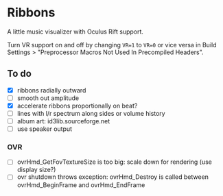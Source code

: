 # Ribbons

A little music visualizer with Oculus Rift support.

Turn VR support on and off by changing `VR=1` to `VR=0` or vice versa in Build Settings > "Preprocessor Macros Not Used In Precompiled Headers".

## To do

- [X] ribbons radially outward
- [ ] smooth out amplitude
- [X] accelerate ribbons proportionally on beat?
- [ ] lines with l/r spectrum along sides or volume history
- [ ] album art: id3lib.sourceforge.net
- [ ] use speaker output

### OVR

- [ ] ovrHmd_GetFovTextureSize is too big: scale down for rendering (use display size?)
- [ ] ovr shutdown throws exception: ovrHmd_Destroy is called between ovrHmd_BeginFrame and ovrHmd_EndFrame
